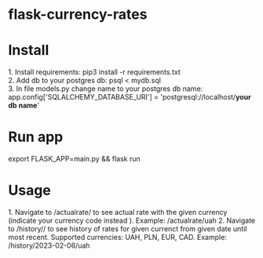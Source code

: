 # flask-currency-rates
<h1>Install</h1>
1. Install requirements: pip3 install -r requirements.txt<br>
2. Add db to your postgres db: psql <name of your db> < mydb.sql<br>
3. In file models.py change name to your postgres db name: <br>
app.config['SQLALCHEMY_DATABASE_URI'] = 'postgresql://localhost/<b>your db name</b>'<br>

<h1>Run app</h1>
export FLASK_APP=main.py && flask run<br>

<h1>Usage</h1>
1. Navigate to /actualrate/<currency_code> to see actual rate with the given currency (indicate your currency code instead <currency_code>). Example: /actualrate/uah
2. Navigate to /history/<fromdate>/<currency> to see history of rates for given currenct from given date until most recent. Supported currencies: UAH, PLN, EUR, CAD. Example: /history/2023-02-06/uah<br>



